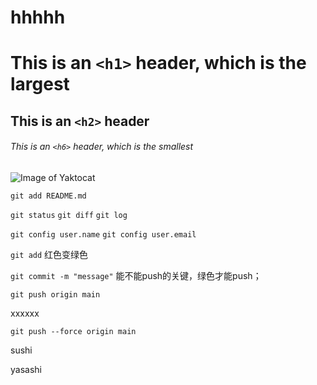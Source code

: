 # hhhhh

# This is an `<h1>` header, which is the largest

## This is an `<h2>` header

######  This is an `<h6>` header, which is the smallest

![Image of Yaktocat](https://octodex.github.com/images/yaktocat.png)



`git add README.md`

`git status`
`git diff`
`git log`

`git config user.name`
`git config user.email`

`git add`   红色变绿色

`git commit -m "message"`   能不能push的关键，绿色才能push；

`git push origin main`

xxxxxx

`git push --force origin main`

sushi

yasashi
